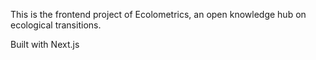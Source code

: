This is the frontend project of Ecolometrics, an open knowledge hub on ecological transitions.

Built with Next.js

